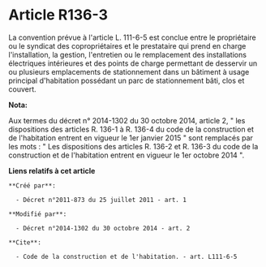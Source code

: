 # Article R136-3

La convention prévue à l'article L. 111-6-5 est conclue entre le propriétaire ou le syndicat des copropriétaires et le
prestataire qui prend en charge l'installation, la gestion, l'entretien ou le remplacement des installations électriques
intérieures et des points de charge permettant de desservir un ou plusieurs emplacements de stationnement dans un bâtiment à
usage principal d'habitation possédant un parc de stationnement bâti, clos et couvert.

**Nota:**

Aux termes du décret n° 2014-1302 du 30 octobre 2014, article 2, " les dispositions des articles R. 136-1 à R. 136-4 du code
de la construction et de l'habitation entrent en vigueur le 1er janvier 2015 " sont remplacés par les mots : " Les
dispositions des articles R. 136-2 et R. 136-3 du code de la construction et de l'habitation entrent en vigueur le 1er
octobre 2014 ".

**Liens relatifs à cet article**

	**Créé par**:

	  - Décret n°2011-873 du 25 juillet 2011 - art. 1

	**Modifié par**:

	  - Décret n°2014-1302 du 30 octobre 2014 - art. 2

	**Cite**:

	  - Code de la construction et de l'habitation. - art. L111-6-5
